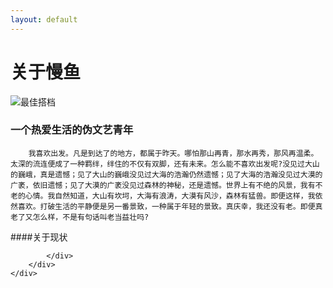 ```yaml
---
layout: default
---
```

<div class="wrapper">
	<div class="container">
		<div class="content">
			<h1 class="post-title">关于慢鱼</h1>
			<div class="post-content">
				<div class="entry">
				<p><img src="http://7xnaen.com1.z0.glb.clouddn.com/bestParter.jpg" alt="最佳搭档"></p>
				<h3>一个热爱生活的伪文艺青年</h3>

		我喜欢出发。凡是到达了的地方，都属于昨天。哪怕那山再青，那水再秀，那风再温柔。太深的流连便成了一种羁绊，绊住的不仅有双脚，还有未来。怎么能不喜欢出发呢?没见过大山的巍峨，真是遗憾；见了大山的巍峨没见过大海的浩瀚仍然遗憾；见了大海的浩瀚没见过大漠的广袤，依旧遗憾；见了大漠的广袤没见过森林的神秘，还是遗憾。世界上有不绝的风景，我有不老的心情。我自然知道，大山有坎坷，大海有浪涛，大漠有风沙，森林有猛兽。即便这样，我依然喜欢。打破生活的平静便是另一番景致，一种属于年轻的景致。真庆幸，我还没有老。即便真老了又怎么样，不是有句话叫老当益壮吗?


####关于现状
				</div>

			</div>
		</div>
	</div>

</div>
